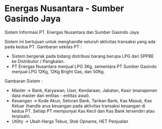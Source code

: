 # Energas Nusantara - Sumber Gasindo Jaya
Sistem Informasi PT. Energas Nusantara dan Sumber Gasindo Jaya

Sistem ini bertujuan untuk menghandle seluruh aktivitas transaksi yang ada pada kedua PT.
Gambaran sekilas PT :

- Sistem bergerak pada bidang distribusi barang berupa LPG dari SPPBE ke Distributor / Pangkalan.
- PT Energas Nusantara menjual LPG 3Kg, sementara PT Sumber Gasindo menjual LPG 12Kg, 12Kg Bright Gas, dan 50Kg.

Gambaran Sistem :
- Master -> Bank, Karyawan, User, Kendaraan, Jabatan, Kasir (manajemen data master dari entitas - entitas awal).
- Keuangan -> Kode Akun, Setoran Bank, Tarikan Bank, Kas Masuk, Kas Keluar (handle arus keuangan pada aktivitas transaksi keuangan di kedua PT. Setiap PT mempunyai Kas Kecil dan Kas Bank tersendiri atau terpisah).
- Utility -> Ubah Harga Tebus, Stok Opname, HET Penjualan
